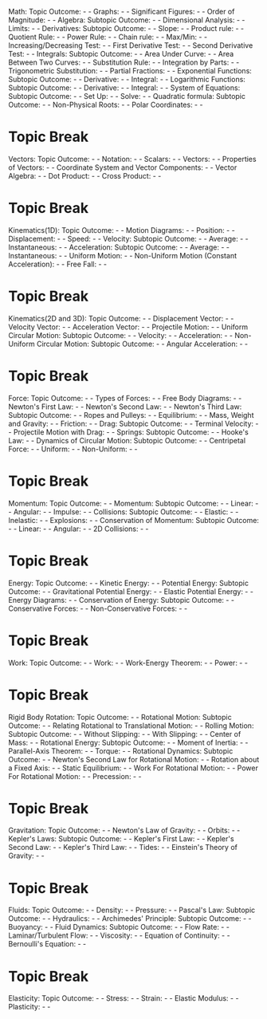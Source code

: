 Math:
    Topic Outcome:
        - 
        - 
    Graphs:
        - 
        - 
    Significant Figures:
        - 
        - 
    Order of Magnitude:
        - 
        - 
    Algebra:
        Subtopic Outcome:
            - 
            - 
        Dimensional Analysis:
            - 
            - 
    Limits:
        - 
        - 
    Derivatives:
        Subtopic Outcome:
            - 
            - 
        Slope:
            - 
            - 
        Product rule:
            - 
            - 
        Quotient Rule:
            - 
            - 
        Power Rule:
            - 
            - 
        Chain rule:
            - 
            - 
        Max/Min:
            - 
            - 
        Increasing/Decreasing Test:
            - 
            - 
        First Derivative Test:
            - 
            - 
        Second Derivative Test:
            - 
            - 
    Integrals:
        Subtopic Outcome:
            - 
            - 
        Area Under Curve:
            - 
            - 
        Area Between Two Curves:
            - 
            - 
        Substitution Rule:
            - 
            - 
        Integration by Parts:
            - 
            - 
        Trigonometric Substitution:
            - 
            - 
        Partial Fractions:
            - 
            - 
    Exponential Functions:
        Subtopic Outcome:
            - 
            - 
        Derivative:
            - 
            - 
        Integral:
            - 
            - 
    Logarithmic Functions:
        Subtopic Outcome:
            - 
            - 
        Derivative:
            - 
            - 
        Integral:
            - 
            - 
    System of Equations:
        Subtopic Outcome:
            - 
            - 
        Set Up:
            - 
            - 
        Solve:
            - 
            - 
    Quadratic formula:
        Subtopic Outcome:
            - 
            - 
        Non-Physical Roots:
            - 
            - 
    Polar Coordinates:
        - 
        - 

# Topic Break

Vectors:
    Topic Outcome:
        - 
        - 
    Notation:
        - 
        - 
    Scalars:
        - 
        - 
    Vectors:
        - 
        - 
    Properties of Vectors:
        - 
        - 
    Coordinate System and Vector Components:
        - 
        - 
    Vector Algebra:
        - 
        - 
    Dot Product:
        - 
        - 
    Cross Product:
        - 
        - 

# Topic Break

Kinematics(1D):
    Topic Outcome:
        - 
        - 
    Motion Diagrams:
        - 
        - 
    Position:
        - 
        - 
    Displacement:
        - 
        - 
    Speed:
        - 
        - 
    Velocity:
        Subtopic Outcome:
            - 
            - 
        Average:
            - 
            - 
        Instantaneous:
            - 
            - 
    Acceleration:
        Subtopic Outcome:
            - 
            - 
        Average:
            - 
            - 
        Instantaneous:
            - 
            - 
    Uniform Motion:
        - 
        - 
    Non-Uniform Motion (Constant Acceleration):
        - 
        - 
    Free Fall:
        - 
        - 

# Topic Break

Kinematics(2D and 3D):
    Topic Outcome:
        - 
        - 
    Displacement Vector:
        - 
        - 
    Velocity Vector:
        - 
        - 
    Acceleration Vector:
        - 
        - 
    Projectile Motion:
        - 
        - 
    Uniform Circular Motion:
        Subtopic Outcome:
            - 
            - 
        Velocity:
            - 
            - 
        Acceleration:
            - 
            - 
    Non-Uniform Circular Motion:
        Subtopic Outcome:
            - 
            - 
        Angular Acceleration:
            - 
            - 

# Topic Break

Force:
    Topic Outcome:
        - 
        - 
    Types of Forces:
        - 
        - 
    Free Body Diagrams:
        - 
        - 
    Newton's First Law:
        - 
        - 
    Newton's Second Law:
        - 
        - 
    Newton's Third Law:
        Subtopic Outcome:
            - 
            - 
        Ropes and Pulleys:
            - 
            - 
    Equilibrium:
        - 
        - 
    Mass, Weight and Gravity:
        - 
        - 
    Friction:
        - 
        - 
    Drag:
        Subtopic Outcome:
            - 
            - 
        Terminal Velocity:
            - 
            - 
        Projectile Motion with Drag:
            - 
            - 
    Springs:
        Subtopic Outcome:
            - 
            - 
        Hooke's Law:
            - 
            - 
    Dynamics of Circular Motion:
        Subtopic Outcome:
            - 
            - 
        Centripetal Force:
            - 
            - 
        Uniform:
            - 
            - 
        Non-Uniform:
            - 
            - 

# Topic Break

Momentum:
    Topic Outcome:
        - 
        - 
    Momentum:
        Subtopic Outcome:
            - 
            - 
        Linear:
            - 
            - 
        Angular:
            - 
            - 
    Impulse:
        - 
        - 
    Collisions:
        Subtopic Outcome:
            - 
            - 
        Elastic:
            - 
            - 
        Inelastic:
            - 
            - 
        Explosions:
            - 
            - 
    Conservation of Momentum:
        Subtopic Outcome:
            - 
            - 
        Linear:
            - 
            - 
        Angular:
            - 
            - 
    2D Collisions:
        - 
        - 

# Topic Break

Energy:
    Topic Outcome:
        - 
        - 
    Kinetic Energy:
        - 
        - 
    Potential Energy:
        Subtopic Outcome:
            - 
            - 
        Gravitational Potential Energy:
            - 
            - 
        Elastic Potential Energy:
            - 
            - 
    Energy Diagrams:
        - 
        - 
    Conservation of Energy:
        Subtopic Outcome:
            - 
            - 
        Conservative Forces:
            - 
            - 
        Non-Conservative Forces:
            - 
            - 

# Topic Break

Work:
    Topic Outcome:
        - 
        - 
    Work:
        - 
        - 
    Work-Energy Theorem:
        - 
        - 
    Power:
        - 
        - 

# Topic Break

Rigid Body Rotation:
    Topic Outcome:
        - 
        - 
    Rotational Motion:
        Subtopic Outcome:
            - 
            - 
        Relating Rotational to Translational Motion:
            - 
            - 
    Rolling Motion:
        Subtopic Outcome:
            - 
            - 
        Without Slipping:
            - 
            - 
        With Slipping:
            - 
            - 
    Center of Mass:
        - 
        - 
    Rotational Energy:
        Subtopic Outcome:
            - 
            - 
        Moment of Inertia:
            - 
            - 
        Parallel-Axis Theorem:
            - 
            - 
    Torque:
        - 
        - 
    Rotational Dynamics:
        Subtopic Outcome:
            - 
            - 
        Newton's Second Law for Rotational Motion:
            - 
            - 
    Rotation about a Fixed Axis:
        - 
        - 
    Static Equilibrium:
        - 
        - 
    Work For Rotational Motion:
        - 
        - 
    Power For Rotational Motion:
        - 
        - 
    Precession:
        - 
        - 

# Topic Break

Gravitation:
    Topic Outcome:
        - 
        - 
    Newton's Law of Gravity:
        - 
        - 
    Orbits:
        - 
        - 
    Kepler's Laws:
        Subtopic Outcome:
            - 
            - 
        Kepler's First Law:
            - 
            - 
        Kepler's Second Law:
            - 
            - 
        Kepler's Third Law:
            - 
            - 
    Tides:
        - 
        - 
    Einstein's Theory of Gravity:
        - 
        - 

# Topic Break

Fluids:
    Topic Outcome:
        - 
        - 
    Density:
        - 
        - 
    Pressure:
        - 
        - 
    Pascal's Law:
        Subtopic Outcome:
            - 
            - 
        Hydraulics:
            - 
            - 
    Archimedes' Principle:
        Subtopic Outcome:
            - 
            - 
        Buoyancy:
            - 
            - 
    Fluid Dynamics:
        Subtopic Outcome:
            - 
            - 
        Flow Rate:
            - 
            - 
        Laminar/Turbulent Flow:
            - 
            - 
        Viscosity:
            - 
            - 
        Equation of Continuity:
            - 
            - 
        Bernoulli's Equation:
            - 
            - 

# Topic Break

Elasticity:
    Topic Outcome:
        - 
        - 
    Stress:
        - 
        - 
    Strain:
        - 
        - 
    Elastic Modulus:
        - 
        - 
    Plasticity:
        - 
        - 